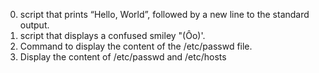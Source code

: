 0. script that prints “Hello, World”, followed by a new line to the standard output.
1. script that displays a confused smiley "(Ôo)'.
2. Command to display the content of the /etc/passwd file.
3. Display the content of /etc/passwd and /etc/hosts